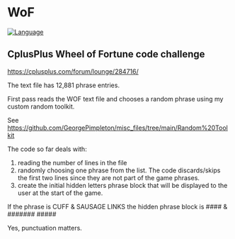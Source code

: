 # WoF

[![Language](https://img.shields.io/badge/Language%20-C++-blue.svg)](https://github.com/GeorgePimpleton/Win32-games/)

## CplusPlus Wheel of Fortune code challenge

https://cplusplus.com/forum/lounge/284716/

The text file has 12,881 phrase entries.

First pass reads the WOF text file and chooses a random phrase using my custom random toolkit.

See https://github.com/GeorgePimpleton/misc_files/tree/main/Random%20Toolkit

The code so far deals with:

1. reading the number of lines in the file
2. randomly choosing one phrase from the list.  The code discards/skips the first two lines since they are not part of the game phrases.
3. create the initial hidden letters phrase block that will be displayed to the user at the start of the game.

If the phrase is CUFF & SAUSAGE LINKS the hidden phrase block is #### & ####### #####

Yes, punctuation matters.
